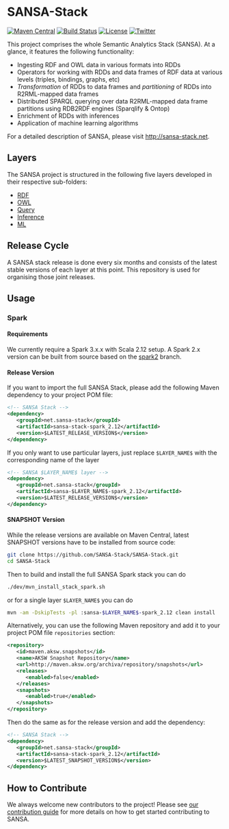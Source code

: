 # SANSA-Stack
[![Maven Central](https://maven-badges.herokuapp.com/maven-central/net.sansa-stack/sansa-parent/badge.svg)](https://maven-badges.herokuapp.com/maven-central/net.sansa-stack/sansa-parent)
[![Build Status](https://github.com/SANSA-Stack/SANSA-Stack/workflows/CI/badge.svg)](https://github.com/SANSA-Stack/SANSA-Stack/actions?query=workflow%3ACI)
[![License](https://img.shields.io/badge/License-Apache%202.0-blue.svg)](https://opensource.org/licenses/Apache-2.0)
[![Twitter](https://img.shields.io/twitter/follow/SANSA_Stack.svg?style=social)](https://twitter.com/SANSA_Stack)

This project comprises the whole Semantic Analytics Stack (SANSA). At a glance, it features the following functionality:

* Ingesting RDF and OWL data in various formats into RDDs
* Operators for working with RDDs and data frames of RDF data at various levels (triples, bindings, graphs, etc)
* *Transformation* of RDDs to data frames and *partitioning* of RDDs into R2RML-mapped data frames
* Distributed SPARQL querying over data R2RML-mapped data frame partitions using RDB2RDF engines (Sparqlify & Ontop)
* Enrichment of RDDs with inferences
* Application of machine learning algorithms

For a detailed description of SANSA, please visit http://sansa-stack.net. 

## Layers
The SANSA project is structured in the following five layers developed in their respective sub-folders:

* [RDF](sansa-rdf)
* [OWL](sansa-owl)
* [Query](sansa-query)
* [Inference](sansa-inference)
* [ML](sansa-ml)

## Release Cycle
A SANSA stack release is done every six months and consists of the latest stable versions of each layer at this point. This repository is used for organising those joint releases.

## Usage

### Spark

#### Requirements

We currently require a Spark 3.x.x with Scala 2.12 setup. A Spark 2.x version can be built from source based on the [spark2](https://github.com/SANSA-Stack/SANSA-Stack/tree/spark2) branch.

#### Release Version
If you want to import the full SANSA Stack, please add the following Maven dependency to your project POM file:
```xml
<!-- SANSA Stack -->
<dependency>
   <groupId>net.sansa-stack</groupId>
   <artifactId>sansa-stack-spark_2.12</artifactId>
   <version>$LATEST_RELEASE_VERSION$</version>
</dependency>
```
If you only want to use particular layers, just replace `$LAYER_NAME$` with the corresponding name of the layer
```xml
<!-- SANSA $LAYER_NAME$ layer -->
<dependency>
   <groupId>net.sansa-stack</groupId>
   <artifactId>sansa-$LAYER_NAME$-spark_2.12</artifactId>
   <version>$LATEST_RELEASE_VERSION$</version>
</dependency>
```

#### SNAPSHOT Version
While the release versions are available on Maven Central, latest SNAPSHOT versions have to be installed from source code:
```bash
git clone https://github.com/SANSA-Stack/SANSA-Stack.git
cd SANSA-Stack
```
Then to build and install the full SANSA Spark stack you can do
```bash
./dev/mvn_install_stack_spark.sh 
```
or for a single layer `$LAYER_NAME$` you can do
```bash
mvn -am -DskipTests -pl :sansa-$LAYER_NAME$-spark_2.12 clean install 
```

Alternatively, you can use the following Maven repository and add it to your project POM file `repositories` section:
```xml
<repository>
   <id>maven.aksw.snapshots</id>
   <name>AKSW Snapshot Repository</name>
   <url>http://maven.aksw.org/archiva/repository/snapshots</url>
   <releases>
      <enabled>false</enabled>
   </releases>
   <snapshots>
      <enabled>true</enabled>
   </snapshots>
</repository>
```
Then do the same as for the release version and add the dependency:
```xml
<!-- SANSA Stack -->
<dependency>
   <groupId>net.sansa-stack</groupId>
   <artifactId>sansa-stack-spark_2.12</artifactId>
   <version>$LATEST_SNAPSHOT_VERSION$</version>
</dependency>
```

## How to Contribute
We always welcome new contributors to the project! Please see [our contribution guide](http://sansa-stack.net/contributing-to-sansa/) for more details on how to get started contributing to SANSA.
